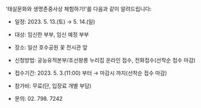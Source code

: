 '태실문화와 생명존중사상 체험하기!'를 다음과 같이 알려드립니다:

- 일정: 2023. 5. 13.(토) → 5. 14.(일)
  
- 대상: 임신한 부부, 임신 예정 부부   
  
- 장소: 일산 호수공원 꽃 전시관 앞
  
- 신청방법: 궁능유적본부/조선왕릉 누리집 온라인 접수, 전화접수(선착순 접수 마감)
  
- 접수기간: 2023. 5. 3.(11:00) 부터 → 마감시 까지(선착순 접수 마감)
  
- 참가비: 무료(단, 입장료 개별 부담)
  
- 문의: 02. 798. 7242